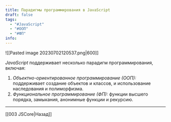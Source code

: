 ```yaml
---
title: Парадигмы программирования в JavaScript
draft: false
tags:
  - "#JavaScript"
  - "#ООП"
  - "#ФП"
info:
---
```

![[Pasted image 20230702120537.png|600]]

_JavaScript_ поддерживает несколько парадигм программирования, включая:

1. _Объектно-ориентированное программирование (ООП):_ поддерживает создание объектов и классов, и использование наследования и полиморфизма.
2. _Функциональное программирование (ФП):_ функции высшего порядка, замыкания, анонимные функции и рекурсию.

---

[[003 JSCore|Назад]]